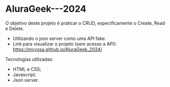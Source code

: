 # AluraGeek---2024

O objetivo deste projeto é praticar o CRUD, especificamente o Create, Read e Delete. 

* Utilizando o json server como uma API fake.
* Link para visualizar o projeto (sem acesso a API): https://mcyssa.github.io/AluraGeek_2024/

Tecnologias utilizadas: 

* HTML e CSS;
* Javascript;
* Json server.

